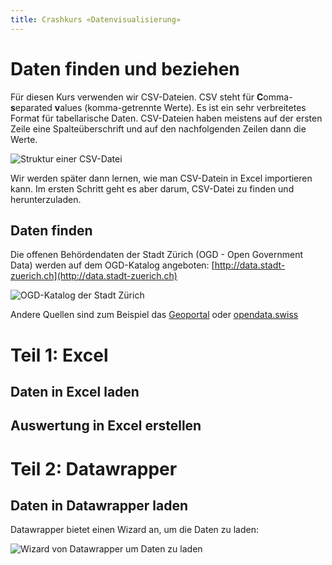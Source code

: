 ```yaml
---
title: Crashkurs «Datenvisualisierung»
---
```


# Daten finden und beziehen

Für diesen Kurs verwenden wir CSV-Dateien.
CSV steht für **C**omma-**s**eparated **v**alues (komma-getrennte Werte).
Es ist ein sehr verbreitetes Format für tabellarische Daten.
CSV-Dateien haben meistens auf der ersten Zeile eine Spalteüberschrift und auf den nachfolgenden Zeilen dann die Werte.

![Struktur einer CSV-Datei](https://user-images.githubusercontent.com/538415/102370847-d6cc1580-3fbd-11eb-978c-ed6bbf146606.png)


Wir werden später dann lernen, wie man CSV-Datein in Excel importieren kann.
Im ersten Schritt geht es aber darum, CSV-Datei zu finden und herunterzuladen.

## Daten finden

Die offenen Behördendaten der Stadt Zürich (OGD - Open Government Data) werden auf dem OGD-Katalog angeboten: [http://data.stadt-zuerich.ch](http://data.stadt-zuerich.ch)

![OGD-Katalog der Stadt Zürich](https://user-images.githubusercontent.com/538415/102369942-cff0d300-3fbc-11eb-86f1-83264cdee019.png)

Andere Quellen sind zum Beispiel das [Geoportal](https://www.stadt-zuerich.ch/geodaten/) oder [opendata.swiss](https://opendata.swiss)


# Teil 1: Excel

## Daten in Excel laden

## Auswertung in Excel erstellen

# Teil 2: Datawrapper

## Daten in Datawrapper laden

Datawrapper bietet einen Wizard an, um die Daten zu laden:

![Wizard von Datawrapper um Daten zu laden](https://user-images.githubusercontent.com/538415/102371585-9e790700-3fbe-11eb-966d-58f22547fd1c.png)
